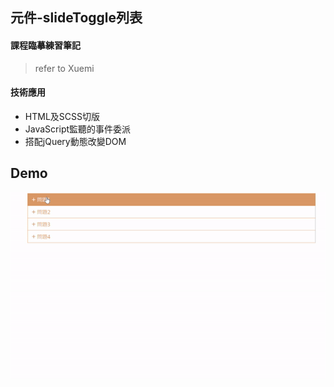 ## 元件-slideToggle列表

#### 課程臨摹練習筆記
> refer to Xuemi

#### 技術應用
  - HTML及SCSS切版
  - JavaScript監聽的事件委派
  - 搭配jQuery動態改變DOM

## Demo
![demo](demo.gif)